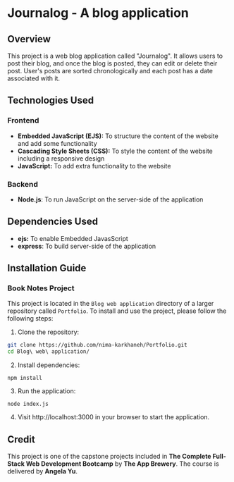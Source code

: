 # Journalog - A blog application
## Overview
This project is a web blog application called "Journalog". It allows users to post their blog, and once the blog is posted, they can edit or delete their post. User's posts are sorted chronologically and each post has a date associated with it. 
## Technologies Used
### Frontend
* **Embedded JavaScript (EJS):** To structure the content of the website and add some functionality
* **Cascading Style Sheets (CSS):** To style the content of the website including a responsive design
* **JavaScript:** To add extra functionality to the website
### Backend
* **Node.js**: To run JavaScript on the server-side of the application
## Dependencies Used
* **ejs:** To enable Embedded JavasScript
* **express**: To build server-side of the application
## Installation Guide
### Book Notes Project
This project is located in the `Blog web application` directory of a larger repository called `Portfolio`.
To install and use the project, please follow the following steps:
1. Clone the repository:
```bash
git clone https://github.com/nima-karkhaneh/Portfolio.git
cd Blog\ web\ application/

```
2. Install dependencies:

`npm install`

3. Run the application:

`node index.js `  

4.  Visit http://localhost:3000 in your browser to start the application.
## Credit
This project is one of the capstone projects included in **The Complete Full-Stack Web Development Bootcamp** by **The App Brewery**. The course is delivered by **Angela Yu**.
